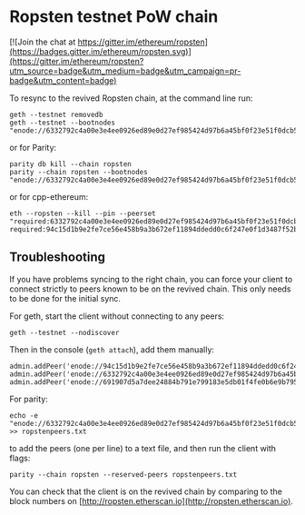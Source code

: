 # Ropsten testnet PoW chain

[![Join the chat at https://gitter.im/ethereum/ropsten](https://badges.gitter.im/ethereum/ropsten.svg)](https://gitter.im/ethereum/ropsten?utm_source=badge&utm_medium=badge&utm_campaign=pr-badge&utm_content=badge)

To resync to the revived Ropsten chain, at the command line run:
```
geth --testnet removedb
geth --testnet --bootnodes "enode://6332792c4a00e3e4ee0926ed89e0d27ef985424d97b6a45bf0f23e51f0dcb5e66b875777506458aea7af6f9e4ffb69f43f3778ee73c81ed9d34c51c4b16b0b0f@52.232.243.152:30303,enode://94c15d1b9e2fe7ce56e458b9a3b672ef11894ddedd0c6f247e0f1d3487f52b66208fb4aeb8179fce6e3a749ea93ed147c37976d67af557508d199d9594c35f09@192.81.208.223:30303,enode://691907d5a7dee24884b791e799183e5db01f4fe0b6e9b795ffaf5cf85a3023a637f2abadc82fc0da168405092df869126377c5f190794cd2d1c067245ae2b1ce@13.125.237.43:30303"
```

or for Parity:
```
parity db kill --chain ropsten
parity --chain ropsten --bootnodes "enode://6332792c4a00e3e4ee0926ed89e0d27ef985424d97b6a45bf0f23e51f0dcb5e66b875777506458aea7af6f9e4ffb69f43f3778ee73c81ed9d34c51c4b16b0b0f@52.232.243.152:30303,enode://94c15d1b9e2fe7ce56e458b9a3b672ef11894ddedd0c6f247e0f1d3487f52b66208fb4aeb8179fce6e3a749ea93ed147c37976d67af557508d199d9594c35f09@192.81.208.223:30303,enode://691907d5a7dee24884b791e799183e5db01f4fe0b6e9b795ffaf5cf85a3023a637f2abadc82fc0da168405092df869126377c5f190794cd2d1c067245ae2b1ce@13.125.237.43:30303"
```

or for cpp-ethereum:
```
eth --ropsten --kill --pin --peerset "required:6332792c4a00e3e4ee0926ed89e0d27ef985424d97b6a45bf0f23e51f0dcb5e66b875777506458aea7af6f9e4ffb69f43f3778ee73c81ed9d34c51c4b16b0b0f@52.232.243.152:30303 required:94c15d1b9e2fe7ce56e458b9a3b672ef11894ddedd0c6f247e0f1d3487f52b66208fb4aeb8179fce6e3a749ea93ed147c37976d67af557508d199d9594c35f09@192.81.208.223:30303"
```

## Troubleshooting

If you have problems syncing to the right chain, you can force your client to connect strictly to peers known to be on the revived chain. This only needs to be done for the initial sync.

For geth, start the client without connecting to any peers:
```
geth --testnet --nodiscover
```
Then in the console (`geth attach`), add them manually:
```
admin.addPeer('enode://94c15d1b9e2fe7ce56e458b9a3b672ef11894ddedd0c6f247e0f1d3487f52b66208fb4aeb8179fce6e3a749ea93ed147c37976d67af557508d199d9594c35f09@192.81.208.223:30303')
admin.addPeer('enode://6332792c4a00e3e4ee0926ed89e0d27ef985424d97b6a45bf0f23e51f0dcb5e66b875777506458aea7af6f9e4ffb69f43f3778ee73c81ed9d34c51c4b16b0b0f@52.232.243.152:30303')
admin.addPeer('enode://691907d5a7dee24884b791e799183e5db01f4fe0b6e9b795ffaf5cf85a3023a637f2abadc82fc0da168405092df869126377c5f190794cd2d1c067245ae2b1ce@13.125.237.43:30303')
```

For parity:
```
echo -e "enode://6332792c4a00e3e4ee0926ed89e0d27ef985424d97b6a45bf0f23e51f0dcb5e66b875777506458aea7af6f9e4ffb69f43f3778ee73c81ed9d34c51c4b16b0b0f@52.232.243.152:30303\nenode://94c15d1b9e2fe7ce56e458b9a3b672ef11894ddedd0c6f247e0f1d3487f52b66208fb4aeb8179fce6e3a749ea93ed147c37976d67af557508d199d9594c35f09@192.81.208.223:30303\nenode://691907d5a7dee24884b791e799183e5db01f4fe0b6e9b795ffaf5cf85a3023a637f2abadc82fc0da168405092df869126377c5f190794cd2d1c067245ae2b1ce@13.125.237.43:30303" >> ropstenpeers.txt
```
to add the peers (one per line) to a text file, and then run the client with flags:
```
parity --chain ropsten --reserved-peers ropstenpeers.txt
```

You can check that the client is on the revived chain by comparing to the block numbers on [http://ropsten.etherscan.io](http://ropsten.etherscan.io).

